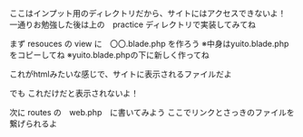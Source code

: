 
ここはインプット用のディレクトリだから、サイトにはアクセスできないよ！
一通りお勉強した後は上の　practice ディレクトリで実装してみてね


まず resouces の view に　〇〇.blade.php を作ろう
※中身はyuito.blade.phpをコピーしてね
※yuito.blade.phpの下に新しく作ってね


これがhtmlみたいな感じで、サイトに表示されるファイルだよ



でも
これだけだと表示されないよ！



次に routes の　web.php　に書いてみよう
ここでリンクとさっきのファイルを繋げられるよ


